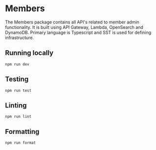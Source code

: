 # Members

The Members package contains all API's related to member admin functionality. It is built using API Gateway,
Lambda, OpenSearch and DynamoDB. Primary language is Typescript and SST is used for defining infrastructure.

## Running locally

```shell
npm run dev
```

## Testing

```shell
npm run test
```

## Linting

```shell
npm run lint
```

## Formatting

```shell
npm run format
```
